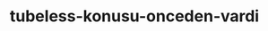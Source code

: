 ---
layout: community
category: community
title: "tubeless-konusu-onceden-vardi"
description: "tubeless-konusu-onceden-vardi"
isTopLevel: false
isSingleLevel: false
isArticle: false
datePublished: 2022-06-23 08:53:00 +0300
dateModified: 2022-06-23 08:53:00 +0300
published: false
---